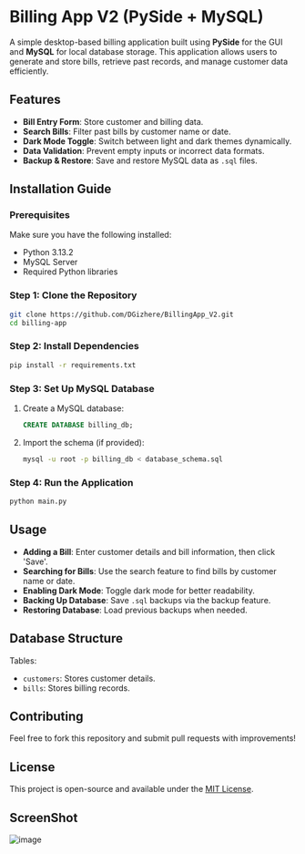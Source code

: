 # Billing App V2 (PySide + MySQL)

A simple desktop-based billing application built using **PySide** for the GUI and **MySQL** for local database storage. This application allows users to generate and store bills, retrieve past records, and manage customer data efficiently.

## Features
- **Bill Entry Form**: Store customer and billing data.
- **Search Bills**: Filter past bills by customer name or date.
- **Dark Mode Toggle**: Switch between light and dark themes dynamically.
- **Data Validation**: Prevent empty inputs or incorrect data formats.
- **Backup & Restore**: Save and restore MySQL data as `.sql` files.

## Installation Guide
### Prerequisites
Make sure you have the following installed:
- Python 3.13.2
- MySQL Server
- Required Python libraries

### Step 1: Clone the Repository
```bash
git clone https://github.com/DGizhere/BillingApp_V2.git
cd billing-app
```

### Step 2: Install Dependencies
```bash
pip install -r requirements.txt
```

### Step 3: Set Up MySQL Database
1. Create a MySQL database:
   ```sql
   CREATE DATABASE billing_db;
   ```
2. Import the schema (if provided):
   ```bash
   mysql -u root -p billing_db < database_schema.sql
   ```

### Step 4: Run the Application
```bash
python main.py
```

## Usage
- **Adding a Bill**: Enter customer details and bill information, then click 'Save'.
- **Searching for Bills**: Use the search feature to find bills by customer name or date.
- **Enabling Dark Mode**: Toggle dark mode for better readability.
- **Backing Up Database**: Save `.sql` backups via the backup feature.
- **Restoring Database**: Load previous backups when needed.

## Database Structure
Tables:
- `customers`: Stores customer details.
- `bills`: Stores billing records.

## Contributing
Feel free to fork this repository and submit pull requests with improvements!

## License
This project is open-source and available under the [MIT License](LICENSE).

## ScreenShot
![image](https://github.com/user-attachments/assets/9422cff7-fb9c-4199-ba8e-a7503e24acd0)
